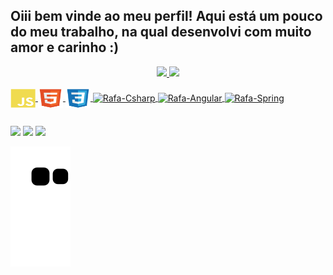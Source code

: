 ## Oiii bem vinde ao meu perfil! Aqui está um pouco do meu trabalho, na qual desenvolvi com muito amor e carinho :)
<div align="center">
  <a href="https://github.com/juliamohr">
  <img height="180em" src="https://github-readme-stats.vercel.app/api?username=juliamohr&show_icons=true&theme=cobalt&include_all_commits=true&count_private=true"/>
  <img height="180em" src="https://github-readme-stats.vercel.app/api/top-langs/?username=juliamohr&layout=compact&langs_count=7&theme=cobalt"/>
</div>
<div style="display: inline_block"><br>
  <img align="center" alt="Rafa-Js" height="30" width="40" src="https://raw.githubusercontent.com/devicons/devicon/master/icons/javascript/javascript-plain.svg">
  <img align="center" alt="Rafa-HTML" height="30" width="40" src="https://raw.githubusercontent.com/devicons/devicon/master/icons/html5/html5-original.svg">
  <img align="center" alt="Rafa-CSS" height="30" width="40" src="https://raw.githubusercontent.com/devicons/devicon/master/icons/css3/css3-original.svg">
  <img align="center" alt="Rafa-Csharp" height="30" width="40" src="https://cdn.jsdelivr.net/gh/devicons/devicon/icons/bootstrap/bootstrap-original.svg" >
  <img align ="center" alt="Rafa-Angular" heignt="30" width="40" scr="https://cdn.jsdelivr.net/gh/devicons/devicon/icons/spring/spring-plain.svg">
<img align="center" alt="Rafa-Spring" height="30" width="40" src="https://cdn.jsdelivr.net/gh/devicons/devicon/icons/spring/spring-plain.svg">

</div>
  
  ##
 
<div> 
  <a href="https://instagram.com/juliam0hr" target="_blank"><img src="https://img.shields.io/badge/-Instagram-%23E4405F?style=for-the-badge&logo=instagram&logoColor=white" target="_blank"></a>
  <a href = "mailto:juliamcachoeira@gmail.com"><img src="https://img.shields.io/badge/-Gmail-%23333?style=for-the-badge&logo=gmail&logoColor=white" target="_blank"></a>
  <a href="https://www.linkedin.com/in/julia-mohr-b53a77201/" target="_blank"><img src="https://img.shields.io/badge/-LinkedIn-%230077B5?style=for-the-badge&logo=linkedin&logoColor=white" target="_blank"></a> 
 
  ![Snake animation](https://github.com/rafaballerini/rafaballerini/blob/output/github-contribution-grid-snake.svg)
 
</div>
